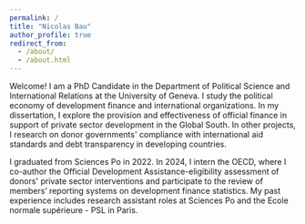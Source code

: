 ```yaml
---
permalink: /
title: "Nicolas Bau"
author_profile: true
redirect_from: 
  - /about/
  - /about.html
---
```


Welcome! I am a PhD Candidate in the Department of Political Science and International Relations at the University of Geneva. I study the political economy of development finance and international organizations. In my dissertation, I explore the provision and effectiveness of official finance in support of private sector development in the Global South. In other projects, I research on donor governments' compliance with international aid standards and debt transparency in developing countries. 

I graduated from Sciences Po in 2022. In 2024, I intern the OECD, where I co-author the Official Development Assistance-eligibility assessment of donors' private sector interventions and participate to the review of members’ reporting systems on development finance statistics. My past experience includes research assistant roles at Sciences Po and the Ecole normale supérieure - PSL in Paris.
